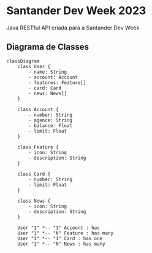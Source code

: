 # Santander Dev Week 2023
Java RESTful API criada para a Santander Dev Week

## Diagrama de Classes

```mermaid
classDiagram
    class User {
        - name: String
        - account: Account
        - features: Feature[]
        - card: Card
        - news: News[]
    }

    class Account {
        - number: String
        - agence: String
        - balance: Float
        - limit: Float
    }

    class Feature {
        - icon: String
        - description: String
    }

    class Card {
        - number: String
        - limit: Float
    }

    class News {
        - icon: String
        - description: String
    }

    User "1" *-- "1" Account : has
    User "1" *-- "N" Feature : has many
    User "1" *-- "1" Card : has one
    User "1" *-- "N" News : has many
```

